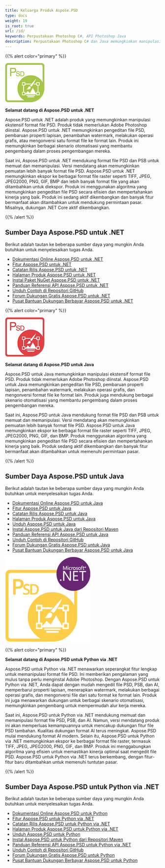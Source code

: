 ```yaml
---
title: Keluarga Produk Aspose.PSD
type: docs
weight: 19
is_root: true
url: /id/
keywords: Perpustakaan Photoshop C#, API Photoshop Java
description: Perpustakaan Photoshop C# dan Java memungkinkan manipulasi ekstensif format file PSD. Produk tidak memerlukan Adobe Photoshop diinstal dan mendukung format file PSD dan PSB untuk memuat, memanipulasi, dan mengonversi ke berbagai format file raster seperti TIFF, JPEG, JPEG2000, PNG, GIF dan BMP.
---
```


{{% alert color="primary" %}} 

**![Logo Produk Aspose.PSD untuk .NET](home_1.png)**

**Selamat datang di Aspose.PSD untuk .NET**

Aspose.PSD untuk .NET adalah produk yang memungkinkan manipulasi ekstensif format file PSD. Produk tidak memerlukan Adobe Photoshop diinstal. Aspose.PSD untuk .NET memungkinkan pengeditan file PSD, pembaruan properti lapisan, penambahan watermark, melakukan operasi grafis, atau mengonversi satu format file ke format lain. Produk ini memungkinkan berbagai skenario otomatisasi yang membantu pengembang dalam proses pengembangan mereka.

Saat ini, Aspose.PSD untuk .NET mendukung format file PSD dan PSB untuk memuat dan memanipulasi. Versi mendatang akan memungkinkan pemuatan lebih banyak format file PSD. Aspose.PSD untuk .NET memungkinkan ekspor ke berbagai format file raster seperti TIFF, JPEG, JPEG2000, PNG, GIF, BMP dan lebih banyak format file yang akan ditambahkan untuk diekspor. Produk ini menggunakan algoritma yang memungkinkan pengeditan file PSD secara efisien dan mempertahankan kinerja yang baik. Produk ini sedang aktif dikembangkan dan banyak fitur bermanfaat akan ditambahkan untuk mendukung permintaan pasar. Misalnya, dukungan .NET Core aktif dikembangkan.

{{% /alert %}} 

## **Sumber Daya Aspose.PSD untuk .NET**

Berikut adalah tautan ke beberapa sumber daya yang mungkin Anda butuhkan untuk menyelesaikan tugas Anda.

- [Dokumentasi Online Aspose.PSD untuk .NET](/psd/id/net/)
- [Fitur Aspose.PSD untuk .NET](/psd/id/net/features/)
- [Catatan Rilis Aspose.PSD untuk .NET](/psd/id/net/release-notes/)
- [Halaman Produk Aspose.PSD untuk .NET](https://products.aspose.com/psd/net)
- [Instal Paket NuGet Aspose.PSD untuk .NET](https://www.nuget.org/packages/Aspose.PSD/)
- [Panduan Referensi API Aspose.PSD untuk .NET](https://reference.aspose.com/net/psd)
- [Unduh Contoh di Repositori GitHub](https://github.com/aspose-psd/Aspose.PSD-for-.NET)
- [Forum Dukungan Gratis Aspose.PSD untuk .NET](https://forum.aspose.com/c/psd)
- [Pusat Bantuan Dukungan Berbayar Aspose.PSD untuk .NET](https://helpdesk.aspose.com/)

{{% alert color="primary" %}} 

**![Logo Produk Aspose.PSD untuk Java](aspose-psd-for-java-home_1.png)**

**Selamat datang di Aspose.PSD untuk Java**

Aspose.PSD untuk Java memungkinkan manipulasi ekstensif format file PSD. Produk tidak memerlukan Adobe Photoshop diinstal. Aspose.PSD untuk Java memungkinkan pengeditan file PSD, pembaruan properti lapisan, penambahan watermark, melakukan operasi grafis, dan mengonversi format file ke format lain. Produk juga mendukung berbagai skenario otomatisasi yang membantu pengembang dalam proses pengembangan mereka.

Saat ini, Aspose.PSD untuk Java mendukung format file PSD dan PSB untuk memuat dan memanipulasi. Versi mendatang akan memungkinkan pemuatan lebih banyak format file PSD. Aspose.PSD untuk Java memungkinkan ekspor ke berbagai format file raster seperti TIFF, JPEG, JPEG2000, PNG, GIF, dan BMP. Produk menggunakan algoritma yang memungkinkan pengeditan file PSD secara efisien dan mempertahankan kinerja yang baik. Produk sedang aktif dikembangkan dan banyak fitur bermanfaat akan ditambahkan untuk memenuhi permintaan pasar.

{{% /alert %}} 

## **Sumber Daya Aspose.PSD untuk Java**

Berikut adalah tautan ke beberapa sumber daya yang mungkin Anda butuhkan untuk menyelesaikan tugas Anda.

- [Dokumentasi Online Aspose.PSD untuk Java](/psd/id/java/)
- [Fitur Aspose.PSD untuk Java](/psd/id/java/features/)
- [Catatan Rilis Aspose.PSD untuk Java](/psd/id/java/release-notes/)
- [Halaman Produk Aspose.PSD untuk Java](https://products.aspose.com/psd/java)
- [Unduh Aspose.PSD untuk Java](https://repository.aspose.com/webapp/#/artifacts/browse/tree/General/repo/com/aspose/aspose-psd)
- [Instal Aspose.PSD untuk Java dari Repositori Maven](/psd/id/java/installation/)
- [Panduan Referensi API Aspose.PSD untuk Java](https://reference.aspose.com/java/psd)
- [Unduh Contoh di Repositori GitHub](https://github.com/aspose-psd/Aspose.PSD-for-Java)
- [Forum Dukungan Gratis Aspose.PSD untuk Java](https://forum.aspose.com/c/psd)
- [Pusat Bantuan Dukungan Berbayar Aspose.PSD untuk Java](https://helpdesk.aspose.com/)

![Logo Produk Aspose.PSD untuk Python via .NET](aspose-psd-for-python-home_1.png)

{{% alert color="primary" %}} 

**Selamat datang di Aspose.PSD untuk Python via .NET**

Aspose.PSD untuk Python via .NET menawarkan seperangkat fitur lengkap untuk memanipulasi format file PSD. Ini memberikan pengalaman yang mulus tanpa perlu menginstal Adobe Photoshop. Dengan Aspose.PSD untuk Python via .NET, Anda dapat dengan mudah mengedit file PSD, PSB, dan AI, memperbarui properti lapisan, menerapkan watermark, melakukan berbagai operasi grafis, dan mengonversi file dari satu format ke format lain. Produk ini juga menawarkan dukungan untuk berbagai skenario otomatisasi, memungkinkan pengembang untuk mempermudah alur kerja mereka.

Saat ini, Aspose.PSD untuk Python via .NET mendukung memuat dan memanipulasi format file PSD, PSB, dan AI. Namun, versi mendatang produk ini akan memperluas kemampuannya untuk mencakup dukungan fitur file PSD tambahan. Kualitas dukungan format AI terus meningkat. Aspose.PSD mulai mendukung format AI modern. Selain itu, Aspose.PSD untuk Python via .NET memungkinkan ekspor ke berbagai format file raster, termasuk TIFF, JPEG, JPEG2000, PNG, GIF, dan BMP. Produk ini menggabungkan algoritma yang efisien untuk memastikan kinerja optimal saat mengedit file PSD. Aspose.PSD untuk Python via .NET terus berkembang, dengan fitur-fitur baru ditambahkan untuk memenuhi tuntutan pasar.

{{% /alert %}} 

## **Sumber Daya Aspose.PSD untuk Python via .NET**

Berikut adalah tautan ke beberapa sumber daya yang mungkin Anda butuhkan untuk menyelesaikan tugas Anda.

- [Dokumentasi Online Aspose.PSD untuk Python](/psd/id/python-net/)
- [Fitur Aspose.PSD untuk Python via .NET](/psd/id/python-net/features/)
- [Catatan Rilis Aspose.PSD untuk Python via .NET](/psd/id/python-net/release-notes/)
- [Halaman Produk Aspose.PSD untuk Python via .NET](https://products.aspose.com/psd/python-net)
- [Unduh Aspose.PSD untuk Python](https://repository.aspose.com/webapp/#/artifacts/browse/tree/General/repo/com/aspose/aspose-psd)
- [Instal Aspose.PSD untuk Python dari Repositori Maven](/psd/id/python-net/installation/)
- [Panduan Referensi API Aspose.PSD untuk Python via .NET](https://reference.aspose.com/python-net/psd)
- [Unduh Contoh di Repositori GitHub](https://github.com/aspose-psd/Aspose.PSD-for-Python-Net)
- [Forum Dukungan Gratis Aspose.PSD untuk Python](https://forum.aspose.com/c/psd)
- [Pusat Bantuan Dukungan Berbayar Aspose.PSD untuk Python](https://helpdesk.aspose.com/)
